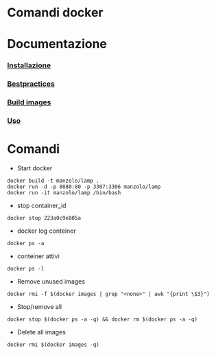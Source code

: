 Comandi docker
=============

# Documentazione

### [Installazione](https://docs.docker.com/engine/installation/ubuntulinux/)

### [Bestpractices](https://docs.docker.com/engine/articles/dockerfile_best-practices)

### [Build images](https://docs.docker.com/engine/userguide/containers/dockerimages/)

### [Uso](https://docs.docker.com/engine/userguide/usingdocker/)

# Comandi
- Start docker
```
docker build -t manzolo/lamp .
docker run -d -p 8080:80 -p 3307:3306 manzolo/lamp
docker run -it manzolo/lamp /bin/bash
```

- stop container_id
```
docker stop 223a0c9e805a
```

- docker log conteiner
```
docker ps -a
```

- conteiner attivi
```
docker ps -l
```

- Remove unused images
```
docker rmi -f $(docker images | grep "<none>" | awk "{print \$3}")
```

- Stop/remove all
```
docker stop $(docker ps -a -q) && docker rm $(docker ps -a -q)
```
- Delete all images
```
docker rmi $(docker images -q)
```
